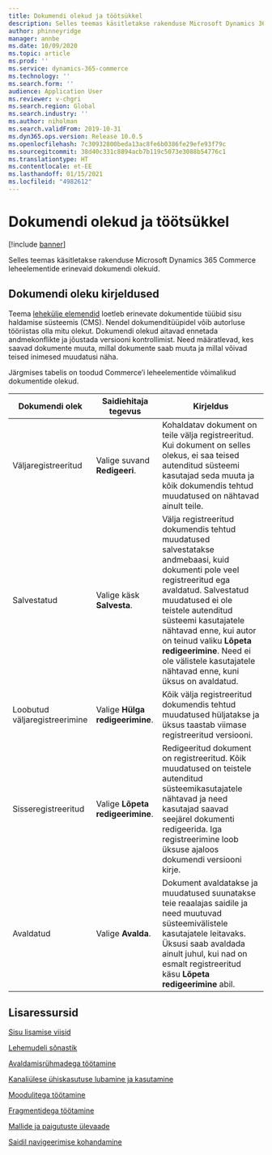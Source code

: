 ```yaml
---
title: Dokumendi olekud ja töötsükkel
description: Selles teemas käsitletakse rakenduse Microsoft Dynamics 365 Commerce leheelementide erinevaid dokumendi olekuid.
author: phinneyridge
manager: annbe
ms.date: 10/09/2020
ms.topic: article
ms.prod: ''
ms.service: dynamics-365-commerce
ms.technology: ''
ms.search.form: ''
audience: Application User
ms.reviewer: v-chgri
ms.search.region: Global
ms.search.industry: ''
ms.author: niholman
ms.search.validFrom: 2019-10-31
ms.dyn365.ops.version: Release 10.0.5
ms.openlocfilehash: 7c30932800beda13ac8fe6b0386fe29efe93f79c
ms.sourcegitcommit: 38d40c331c8894acb7b119c5073e3088b54776c1
ms.translationtype: HT
ms.contentlocale: et-EE
ms.lasthandoff: 01/15/2021
ms.locfileid: "4982612"
---
```

# <a name="document-states-and-lifecycle"></a>Dokumendi olekud ja töötsükkel

[!include [banner](includes/banner.md)]

Selles teemas käsitletakse rakenduse Microsoft Dynamics 365 Commerce leheelementide erinevaid dokumendi olekuid.

## <a name="document-state-descriptions"></a>Dokumendi oleku kirjeldused

Teema [lehekülje elemendid](page-elements-overview.md) loetleb erinevate dokumentide tüübid sisu haldamise süsteemis (CMS). Nendel dokumenditüüpidel võib autorluse tööriistas olla mitu olekut. Dokumendi olekud aitavad ennetada andmekonflikte ja jõustada versiooni kontrollimist. Need määratlevad, kes saavad dokumente muuta, millal dokumente saab muuta ja millal võivad teised inimesed muudatusi näha.

Järgmises tabelis on toodud Commerce’i leheelementide võimalikud dokumentide olekud.

| Dokumendi olek      | Saidiehitaja tegevus        | Kirjeldus                                                  |
| ------------------- | -------------------------- | ------------------------------------------------------------ |
| Väljaregistreeritud         | Valige suvand **Redigeeri**.           | Kohaldatav dokument on teile välja registreeritud. Kui dokument on selles olekus, ei saa teised autenditud süsteemi kasutajad seda muuta ja kõik dokumendis tehtud muudatused on nähtavad ainult teile. |
| Salvestatud               | Valige käsk **Salvesta**.           | Välja registreeritud dokumendis tehtud muudatused salvestatakse andmebaasi, kuid dokumenti pole veel registreeritud ega avaldatud. Salvestatud muudatused ei ole teistele autenditud süsteemi kasutajatele nähtavad enne, kui autor on teinud valiku **Lõpeta redigeerimine**. Need ei ole välistele kasutajatele nähtavad enne, kuni üksus on avaldatud. |
| Loobutud väljaregistreerimine | Valige **Hülga redigeerimine**.  | Kõik välja registreeritud dokumendis tehtud muudatused hüljatakse ja üksus taastab viimase registreeritud versiooni. |
| Sisseregistreeritud          | Valige **Lõpeta redigeerimine**. | Redigeeritud dokument on registreeritud. Kõik muudatused on teistele autenditud süsteemikasutajatele nähtavad ja need kasutajad saavad seejärel dokumenti redigeerida. Iga registreerimine loob üksuse ajaloos dokumendi versiooni kirje. |
| Avaldatud           | Valige **Avalda**.        | Dokument avaldatakse ja muudatused suunatakse teie reaalajas saidile ja need muutuvad süsteemivälistele kasutajatele leitavaks. Üksusi saab avaldada ainult juhul, kui nad on esmalt registreeritud käsu **Lõpeta redigeerimine** abil. |

## <a name="additional-resources"></a>Lisaressursid

[Sisu lisamise viisid](add-manage-content.md)

[Lehemudeli sõnastik](page-elements-overview.md)

[Avaldamisrühmadega töötamine](publish-groups.md)

[Kanaliülese ühiskasutuse lubamine ja kasutamine](cross-channel-sharing.md)

[Moodulitega töötamine](work-with-modules.md)

[Fragmentidega töötamine](work-with-fragments.md)

[Mallide ja paigutuste ülevaade](templates-layouts-overview.md)

[Saidil navigeerimise kohandamine](customize-site-navigation.md)

